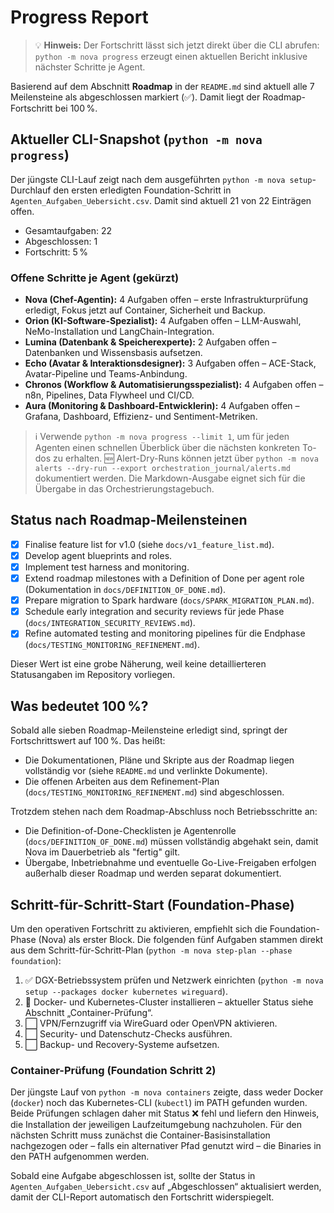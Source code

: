 # Progress Report

> 💡 **Hinweis:** Der Fortschritt lässt sich jetzt direkt über die CLI abrufen: `python -m nova progress` erzeugt einen aktuellen Bericht inklusive nächster Schritte je Agent.

Basierend auf dem Abschnitt **Roadmap** in der `README.md` sind aktuell alle 7 Meilensteine als abgeschlossen markiert (✅). Damit liegt der Roadmap-Fortschritt bei 100 %.

## Aktueller CLI-Snapshot (`python -m nova progress`)

Der jüngste CLI-Lauf zeigt nach dem ausgeführten `python -m nova setup`-Durchlauf den ersten erledigten Foundation-Schritt in `Agenten_Aufgaben_Uebersicht.csv`. Damit sind aktuell 21 von 22 Einträgen offen.

- Gesamtaufgaben: 22
- Abgeschlossen: 1
- Fortschritt: 5 %

### Offene Schritte je Agent (gekürzt)

- **Nova (Chef-Agentin):** 4 Aufgaben offen – erste Infrastrukturprüfung erledigt, Fokus jetzt auf Container, Sicherheit und Backup.
- **Orion (KI-Software-Spezialist):** 4 Aufgaben offen – LLM-Auswahl, NeMo-Installation und LangChain-Integration.
- **Lumina (Datenbank & Speicherexperte):** 2 Aufgaben offen – Datenbanken und Wissensbasis aufsetzen.
- **Echo (Avatar & Interaktionsdesigner):** 3 Aufgaben offen – ACE-Stack, Avatar-Pipeline und Teams-Anbindung.
- **Chronos (Workflow & Automatisierungsspezialist):** 4 Aufgaben offen – n8n, Pipelines, Data Flywheel und CI/CD.
- **Aura (Monitoring & Dashboard-Entwicklerin):** 4 Aufgaben offen – Grafana, Dashboard, Effizienz- und Sentiment-Metriken.

> ℹ️ Verwende `python -m nova progress --limit 1`, um für jeden Agenten einen schnellen Überblick über die nächsten konkreten To-dos zu erhalten.
> 🆕 Alert-Dry-Runs können jetzt über `python -m nova alerts --dry-run --export orchestration_journal/alerts.md` dokumentiert werden. Die Markdown-Ausgabe eignet sich für die Übergabe in das Orchestrierungstagebuch.

## Status nach Roadmap-Meilensteinen

- [x] Finalise feature list for v1.0 (siehe `docs/v1_feature_list.md`).
- [x] Develop agent blueprints and roles.
- [x] Implement test harness and monitoring.
- [x] Extend roadmap milestones with a Definition of Done per agent role (Dokumentation in `docs/DEFINITION_OF_DONE.md`).
- [x] Prepare migration to Spark hardware (`docs/SPARK_MIGRATION_PLAN.md`).
- [x] Schedule early integration and security reviews für jede Phase (`docs/INTEGRATION_SECURITY_REVIEWS.md`).
- [x] Refine automated testing and monitoring pipelines für die Endphase (`docs/TESTING_MONITORING_REFINEMENT.md`).

Dieser Wert ist eine grobe Näherung, weil keine detaillierteren Statusangaben im Repository vorliegen.

## Was bedeutet 100 %?

Sobald alle sieben Roadmap-Meilensteine erledigt sind, springt der Fortschrittswert auf 100 %. Das heißt:

- Die Dokumentationen, Pläne und Skripte aus der Roadmap liegen vollständig vor (siehe `README.md` und verlinkte Dokumente).
- Die offenen Arbeiten aus dem Refinement-Plan (`docs/TESTING_MONITORING_REFINEMENT.md`) sind abgeschlossen.

Trotzdem stehen nach dem Roadmap-Abschluss noch Betriebsschritte an:

- Die Definition-of-Done-Checklisten je Agentenrolle (`docs/DEFINITION_OF_DONE.md`) müssen vollständig abgehakt sein, damit Nova im Dauerbetrieb als "fertig" gilt.
- Übergabe, Inbetriebnahme und eventuelle Go-Live-Freigaben erfolgen außerhalb dieser Roadmap und werden separat dokumentiert.

## Schritt-für-Schritt-Start (Foundation-Phase)

Um den operativen Fortschritt zu aktivieren, empfiehlt sich die Foundation-Phase (Nova) als erster Block. Die folgenden fünf Aufgaben stammen direkt aus dem Schritt-für-Schritt-Plan (`python -m nova step-plan --phase foundation`):

1. ✅ DGX-Betriebssystem prüfen und Netzwerk einrichten (`python -m nova setup --packages docker kubernetes wireguard`).
2. 🔄 Docker- und Kubernetes-Cluster installieren – aktueller Status siehe Abschnitt „Container-Prüfung“.
3. ⬜ VPN/Fernzugriff via WireGuard oder OpenVPN aktivieren.
4. ⬜ Security- und Datenschutz-Checks ausführen.
5. ⬜ Backup- und Recovery-Systeme aufsetzen.

### Container-Prüfung (Foundation Schritt 2)

Der jüngste Lauf von `python -m nova containers` zeigte, dass weder Docker (`docker`) noch das Kubernetes-CLI (`kubectl`) im PATH gefunden wurden. Beide Prüfungen schlagen daher mit Status ❌ fehl und liefern den Hinweis, die Installation der jeweiligen Laufzeitumgebung nachzuholen. Für den nächsten Schritt muss zunächst die Container-Basisinstallation nachgezogen oder – falls ein alternativer Pfad genutzt wird – die Binaries in den PATH aufgenommen werden.

Sobald eine Aufgabe abgeschlossen ist, sollte der Status in `Agenten_Aufgaben_Uebersicht.csv` auf „Abgeschlossen“ aktualisiert werden, damit der CLI-Report automatisch den Fortschritt widerspiegelt.

